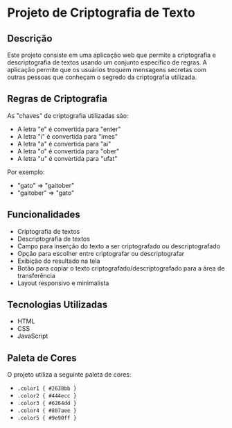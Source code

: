 # Projeto de Criptografia de Texto

## Descrição

Este projeto consiste em uma aplicação web que permite a criptografia e descriptografia de textos usando um conjunto específico de regras. A aplicação permite que os usuários troquem mensagens secretas com outras pessoas que conheçam o segredo da criptografia utilizada.

## Regras de Criptografia

As "chaves" de criptografia utilizadas são:

- A letra "e" é convertida para "enter"
- A letra "i" é convertida para "imes"
- A letra "a" é convertida para "ai"
- A letra "o" é convertida para "ober"
- A letra "u" é convertida para "ufat"

Por exemplo:
- "gato" => "gaitober"
- "gaitober" => "gato"

## Funcionalidades

- Criptografia de textos
- Descriptografia de textos
- Campo para inserção do texto a ser criptografado ou descriptografado
- Opção para escolher entre criptografar ou descriptografar
- Exibição do resultado na tela
- Botão para copiar o texto criptografado/descriptografado para a área de transferência
- Layout responsivo e minimalista

## Tecnologias Utilizadas

- HTML
- CSS
- JavaScript

## Paleta de Cores

O projeto utiliza a seguinte paleta de cores:

- `.color1 { #2638bb }`
- `.color2 { #444ecc }`
- `.color3 { #6264dd }`
- `.color4 { #807aee }`
- `.color5 { #9e90ff }`
